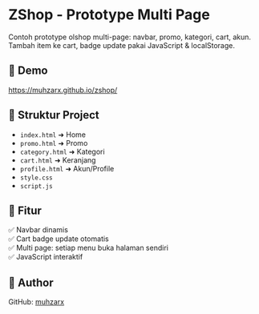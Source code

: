 # ZShop - Prototype Multi Page

Contoh prototype olshop multi-page: navbar, promo, kategori, cart, akun. Tambah item ke cart, badge update pakai JavaScript & localStorage.

## 🔗 Demo
https://muhzarx.github.io/zshop/

## 📂 Struktur Project
- `index.html` ➜ Home
- `promo.html` ➜ Promo
- `category.html` ➜ Kategori
- `cart.html` ➜ Keranjang
- `profile.html` ➜ Akun/Profile
- `style.css`
- `script.js`

## 📌 Fitur
✅ Navbar dinamis  
✅ Cart badge update otomatis  
✅ Multi page: setiap menu buka halaman sendiri  
✅ JavaScript interaktif

## 👤 Author
GitHub: [muhzarx](https://github.com/muhzarx)
